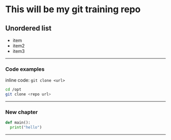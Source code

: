 # This will be my git training repo

## Unordered list
- item
- item2
- item3

---

### Code examples

inline code: `git clone <url>`

```bash
cd /opt
git clone <repo url>
```
---




### New chapter 
``` python
def main():
  print("hello")
```

---
